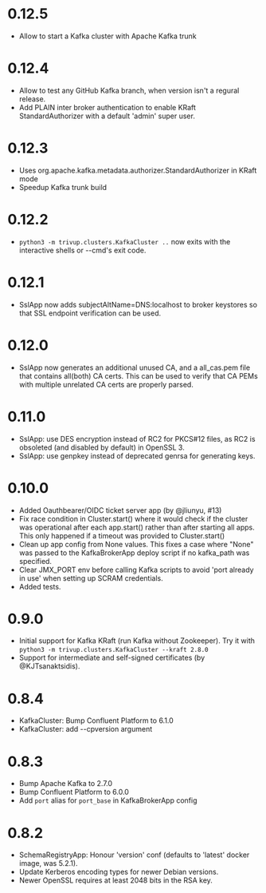# 0.12.5

 * Allow to start a Kafka cluster with Apache Kafka trunk

# 0.12.4

 * Allow to test any GitHub Kafka branch, when version isn't a regural release.
 * Add PLAIN inter broker authentication to enable KRaft StandardAuthorizer
   with a default 'admin' super user.

# 0.12.3

 * Uses org.apache.kafka.metadata.authorizer.StandardAuthorizer
   in KRaft mode
 * Speedup Kafka trunk build

# 0.12.2

 * `python3 -m trivup.clusters.KafkaCluster ..` now exits with the
   interactive shells or --cmd's exit code.

# 0.12.1

 * SslApp now adds subjectAltName=DNS:localhost to broker keystores so that
   SSL endpoint verification can be used.

# 0.12.0

 * SslApp now generates an additional unused CA, and a all_cas.pem file
   that contains all(both) CA certs. This can be used to verify that CA PEMs
   with multiple unrelated CA certs are properly parsed.

# 0.11.0

 * SslApp: use DES encryption instead of RC2 for PKCS#12 files, as RC2
   is obsoleted (and disabled by default) in OpenSSL 3.
 * SslApp: use genpkey instead of deprecated genrsa for generating keys.

# 0.10.0

 * Added Oauthbearer/OIDC ticket server app (by @jliunyu, #13)
 * Fix race condition in Cluster.start() where it would check if the cluster
   was operational after each app.start() rather than after starting all apps.
   This only happened if a timeout was provided to Cluster.start()
 * Clean up app config from None values. This fixes a case where "None" was
   passed to the KafkaBrokerApp deploy script if no kafka_path was specified.
 * Clear JMX_PORT env before calling Kafka scripts to avoid
   'port already in use' when setting up SCRAM credentials.
 * Added tests.

# 0.9.0

 * Initial support for Kafka KRaft (run Kafka without Zookeeper).
   Try it with `python3 -m trivup.clusters.KafkaCluster --kraft 2.8.0`
 * Support for intermediate and self-signed certificates (by @KJTsanaktsidis).

# 0.8.4

 * KafkaCluster: Bump Confluent Platform to 6.1.0
 * KafkaCluster: add --cpversion argument

# 0.8.3

 * Bump Apache Kafka to 2.7.0
 * Bump Confluent Platform to 6.0.0
 * Add `port` alias for `port_base` in KafkaBrokerApp config

# 0.8.2

 * SchemaRegistryApp: Honour 'version' conf (defaults to 'latest' docker image,
   was 5.2.1).
 * Update Kerberos encoding types for newer Debian versions.
 * Newer OpenSSL requires at least 2048 bits in the RSA key.
